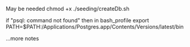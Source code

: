 May be needed
  chmod +x ./seeding/createDb.sh


if "psql: command not found"
then
  in bash_profile
    export PATH=$PATH:/Applications/Postgres.app/Contents/Versions/latest/bin





...more notes